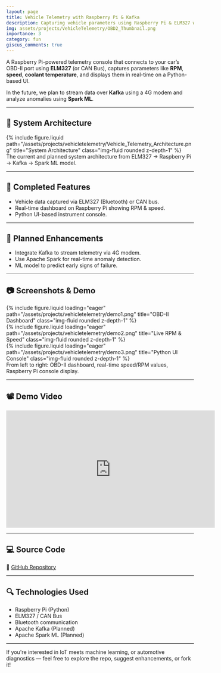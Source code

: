 ```yaml
---
layout: page
title: Vehicle Telemetry with Raspberry Pi & Kafka
description: Capturing vehicle parameters using Raspberry Pi & ELM327 with real-time anomaly detection planned using Kafka and Spark
img: assets/projects/VehicleTelemetry/OBD2_Thumbnail.png
importance: 3
category: fun
giscus_comments: true
---
```


A Raspberry Pi-powered telemetry console that connects to your car’s OBD-II port using **ELM327** (or CAN Bus), captures parameters like **RPM**, **speed**, **coolant temperature**, and displays them in real-time on a Python-based UI.

In the future, we plan to stream data over **Kafka** using a 4G modem and analyze anomalies using **Spark ML**.

---

## 🚗 System Architecture

<div class="row justify-content-sm-center">
  <div class="col-sm-10 mt-3 mt-md-0">
    {% include figure.liquid path="/assets/projects/vehicletelemetry/Vehicle_Telemetry_Architecture.png" title="System Architecture" class="img-fluid rounded z-depth-1" %}
  </div>
</div>

<div class="caption">
    The current and planned system architecture from ELM327 → Raspberry Pi → Kafka → Spark ML model.
</div>

---

## 🔧 Completed Features

- Vehicle data captured via ELM327 (Bluetooth) or CAN bus.
- Real-time dashboard on Raspberry Pi showing RPM & speed.
- Python UI-based instrument console.

---

## 🔬 Planned Enhancements

- Integrate Kafka to stream telemetry via 4G modem.
- Use Apache Spark for real-time anomaly detection.
- ML model to predict early signs of failure.

---

## 📷 Screenshots & Demo

<div class="row">
  <div class="col-sm mt-3 mt-md-0">
    {% include figure.liquid loading="eager" path="/assets/projects/vehicletelemetry/demo1.png" title="OBD-II Dashboard" class="img-fluid rounded z-depth-1" %}
  </div>
  <div class="col-sm mt-3 mt-md-0">
    {% include figure.liquid loading="eager" path="/assets/projects/vehicletelemetry/demo2.png" title="Live RPM & Speed" class="img-fluid rounded z-depth-1" %}
  </div>
  <div class="col-sm mt-3 mt-md-0">
    {% include figure.liquid loading="eager" path="/assets/projects/vehicletelemetry/demo3.png" title="Python UI Console" class="img-fluid rounded z-depth-1" %}
  </div>
</div>

<div class="caption">
    From left to right: OBD-II dashboard, real-time speed/RPM values, Raspberry Pi console display.
</div>

---

## 📽️ Demo Video

<div class="row mt-3">
    <div class="col-sm mt-3 mt-md-0">
        <!-- {% include video.liquid path="https://youtu.be/X3aA26rKwIs?si=mEJq76wGndq43bpp" class="img-fluid rounded z-depth-1" %} -->
        <iframe width="560" height="315" src="https://www.youtube.com/embed/X3aA26rKwIs?si=Wro3g8q26U2lR8Gr" title="YouTube video player" frameborder="0" allow="accelerometer; autoplay; clipboard-write; encrypted-media; gyroscope; picture-in-picture; web-share" referrerpolicy="strict-origin-when-cross-origin" allowfullscreen></iframe>
    </div>
</div>

---

## 💻 Source Code

🔗 [GitHub Repository](https://github.com/spsarolkar/Tesla/tree/master)

---

## 🔍 Technologies Used

- Raspberry Pi (Python)
- ELM327 / CAN Bus
- Bluetooth communication
- Apache Kafka (Planned)
- Apache Spark ML (Planned)

---

If you're interested in IoT meets machine learning, or automotive diagnostics — feel free to explore the repo, suggest enhancements, or fork it!
